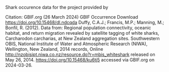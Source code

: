 Shark occurence data for the project provided by

Citation:
GBIF.org (26 March 2024) GBIF Occurrence Download  https://doi.org/10.15468/dl.ndcqda
Duffy, C.A.J.; Francis, M.P.; Manning, M.; Bonfil, R. (2012). Data from: Regional population connectivity, oceanic habitat, and return migration revealed by satellite tagging of white sharks, Carcharodon carcharias, at New Zealand aggregation sites. Southwestern OBIS, National Institute of Water and Atmospheric Research (NIWA), Wellington, New Zealand, 2014 records, Online http://nzobisipt.niwa.co.nz/resource.do?r=mbis_whiteshark released on May 26, 2014. https://doi.org/10.15468/ku6tj5 accessed via GBIF.org on 2024-03-26.
